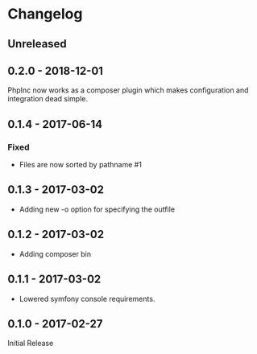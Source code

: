 # Changelog

## Unreleased

## 0.2.0 - 2018-12-01

PhpInc now works as a composer plugin which makes configuration and integration dead simple.

## 0.1.4 - 2017-06-14

### Fixed

- Files are now sorted by pathname #1

## 0.1.3 - 2017-03-02

- Adding new -o option for specifying the outfile

## 0.1.2 - 2017-03-02

- Adding composer bin

## 0.1.1 - 2017-03-02

- Lowered symfony console requirements.

## 0.1.0 - 2017-02-27

Initial Release
